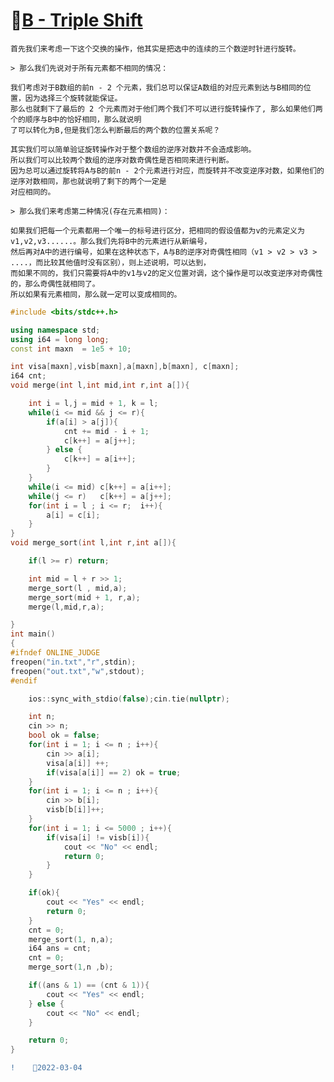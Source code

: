 #  🥣[B - Triple Shift](https://atcoder.jp/contests/arc136/tasks/arc136_b)

    首先我们来考虑一下这个交换的操作，他其实是把选中的连续的三个数逆时针进行旋转。
    
    > 那么我们先说对于所有元素都不相同的情况：
    
    我们考虑对于B数组的前n - 2 个元素，我们总可以保证A数组的对应元素到达与B相同的位置，因为选择三个旋转就能保证。
    那么也就剩下了最后的 2 个元素而对于他们两个我们不可以进行旋转操作了, 那么如果他们两个的顺序与B中的恰好相同，那么就说明
    了可以转化为B,但是我们怎么判断最后的两个数的位置关系呢？
    
    其实我们可以简单验证旋转操作对于整个数组的逆序对数并不会造成影响。
    所以我们可以比较两个数组的逆序对数奇偶性是否相同来进行判断。
    因为总可以通过旋转将A与B的前n - 2个元素进行对应，而旋转并不改变逆序对数，如果他们的逆序对数相同，那也就说明了剩下的两个一定是
    对应相同的。
    
    > 那么我们来考虑第二种情况(存在元素相同)：
    
    如果我们把每一个元素都用一个唯一的标号进行区分，把相同的假设值都为v的元素定义为v1,v2,v3......。那么我们先将B中的元素进行从新编号，
    然后再对A中的进行编号，如果在这种状态下，A与B的逆序对奇偶性相同（v1 > v2 > v3 > ....，而比较其他值时没有区别），则上述说明，可以达到，
    而如果不同的，我们只需要将A中的v1与v2的定义位置对调，这个操作是可以改变逆序对奇偶性的，那么奇偶性就相同了。
    所以如果有元素相同，那么就一定可以变成相同的。
    
```C++
#include <bits/stdc++.h>

using namespace std;
using i64 = long long;
const int maxn  = 1e5 + 10;

int visa[maxn],visb[maxn],a[maxn],b[maxn], c[maxn];
i64 cnt;
void merge(int l,int mid,int r,int a[]){

    int i = l,j = mid + 1, k = l;
    while(i <= mid && j <= r){
        if(a[i] > a[j]){
            cnt += mid - i + 1;
            c[k++] = a[j++];
        } else {
            c[k++] = a[i++];
        }
    }
    while(i <= mid) c[k++] = a[i++];    
    while(j <= r)   c[k++] = a[j++];
    for(int i = l ; i <= r;  i++){
        a[i] = c[i];
    } 
}
void merge_sort(int l,int r,int a[]){

    if(l >= r) return;

    int mid = l + r >> 1;
    merge_sort(l , mid,a);
    merge_sort(mid + 1, r,a);
    merge(l,mid,r,a);

}
int main()
{
#ifndef ONLINE_JUDGE
freopen("in.txt","r",stdin);
freopen("out.txt","w",stdout);
#endif

    ios::sync_with_stdio(false);cin.tie(nullptr);

    int n;
    cin >> n;
    bool ok = false;
    for(int i = 1; i <= n ; i++){
        cin >> a[i];
        visa[a[i]] ++;
        if(visa[a[i]] == 2) ok = true;
    }
    for(int i = 1; i <= n ; i++){
        cin >> b[i];
        visb[b[i]]++;
    }
    for(int i = 1; i <= 5000 ; i++){
        if(visa[i] != visb[i]){
            cout << "No" << endl;
            return 0;
        }
    }

    if(ok){
        cout << "Yes" << endl;
        return 0;
    }
    cnt = 0;
    merge_sort(1, n,a);
    i64 ans = cnt;
    cnt = 0;
    merge_sort(1,n ,b);

    if((ans & 1) == (cnt & 1)){
        cout << "Yes" << endl;
    } else {
        cout << "No" << endl;
    }

    return 0;
}
```

```diff
!    🤡2022-03-04
```
